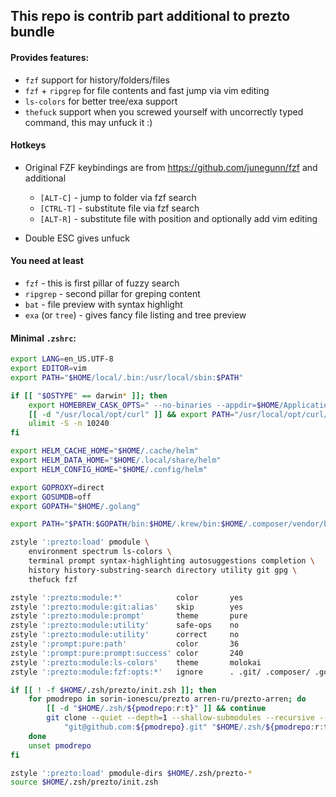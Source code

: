 ## This repo is contrib part additional to prezto bundle

#### Provides features:

- `fzf` support for history/folders/files
- `fzf` + `ripgrep` for file contents and fast jump via vim editing
- `ls-colors` for better tree/exa support
- `thefuck` support when you screwed yourself with uncorrectly typed command, this may unfuck it :)

#### Hotkeys

- Original FZF keybindings are from https://github.com/junegunn/fzf and additional
  - `[ALT-C]` - jump to folder via fzf search
  - `[CTRL-T]` - substitute file via fzf search
  - `[ALT-R]` - substitute file with position and optionally add vim editing

- Double ESC gives unfuck

#### You need at least

- `fzf` - this is first pillar of fuzzy search
- `ripgrep` - second pillar for greping content
- `bat` - file preview with syntax highlight
- `exa` (or `tree`) - gives fancy file listing and tree preview

#### Minimal `.zshrc`:

```sh
export LANG=en_US.UTF-8
export EDITOR=vim
export PATH="$HOME/local/.bin:/usr/local/sbin:$PATH"

if [[ "$OSTYPE" == darwin* ]]; then
    export HOMEBREW_CASK_OPTS=" --no-binaries --appdir=$HOME/Applications "
    [[ -d "/usr/local/opt/curl" ]] && export PATH="/usr/local/opt/curl/bin:$PATH"
    ulimit -S -n 10240
fi

export HELM_CACHE_HOME="$HOME/.cache/helm"
export HELM_DATA_HOME="$HOME/.local/share/helm"
export HELM_CONFIG_HOME="$HOME/.config/helm"

export GOPROXY=direct
export GOSUMDB=off
export GOPATH="$HOME/.golang"

export PATH="$PATH:$GOPATH/bin:$HOME/.krew/bin:$HOME/.composer/vendor/bin"

zstyle ':prezto:load' pmodule \
    environment spectrum ls-colors \
    terminal prompt syntax-highlighting autosuggestions completion \
    history history-substring-search directory utility git gpg \
    thefuck fzf

zstyle ':prezto:module:*'            color       yes
zstyle ':prezto:module:git:alias'    skip        yes
zstyle ':prezto:module:prompt'       theme       pure
zstyle ':prezto:module:utility'      safe-ops    no
zstyle ':prezto:module:utility'      correct     no
zstyle ':prompt:pure:path'           color       36
zstyle ':prompt:pure:prompt:success' color       240
zstyle ':prezto:module:ls-colors'    theme       molokai
zstyle ':prezto:module:fzf:opts:*'   ignore      . .git/ .composer/ .golang/ Library/

if [[ ! -f $HOME/.zsh/prezto/init.zsh ]]; then
    for pmodrepo in sorin-ionescu/prezto arren-ru/prezto-arren; do
        [[ -d "$HOME/.zsh/${pmodrepo:r:t}" ]] && continue
        git clone --quiet --depth=1 --shallow-submodules --recursive --jobs=8 \
            "git@github.com:${pmodrepo}.git" "$HOME/.zsh/${pmodrepo:r:t}"
    done
    unset pmodrepo
fi

zstyle ':prezto:load' pmodule-dirs $HOME/.zsh/prezto-*
source $HOME/.zsh/prezto/init.zsh
```
